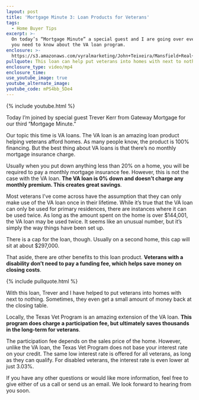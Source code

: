 ```yaml
---
layout: post
title: 'Mortgage Minute 3: Loan Products for Veterans'
tags:
  - Home Buyer Tips
excerpt: >-
  On today’s “Mortgage Minute” a special guest and I are going over everything
  you need to know about the VA loan program.
enclosure: >-
  https://s3.amazonaws.com/vyralmarketing/John+Teixeira/Mansfield+Real+Estate+Agent+Mortgage+Minute+3+Updated+Contact+info.mp4
pullquote: This loan can help put veterans into homes with next to nothing.
enclosure_type: video/mp4
enclosure_time:
use_youtube_image: true
youtube_alternate_image:
youtube_code: mPS4bb_5De4
---
```



{% include youtube.html %}

Today I’m joined by special guest Trever Kerr from Gateway Mortgage for our third “Mortgage Minute.”&nbsp;

Our topic this time is VA loans. The VA loan is an amazing loan product helping veterans afford homes. As many people know, the product is 100% financing. But the best thing about VA loans is that there’s no monthly mortgage insurance charge.&nbsp;

Usually when you put down anything less than 20% on a home, you will be required to pay a monthly mortgage insurance fee. However, this is not the case with the VA loan. **The VA loan is 0% down and doesn’t charge any monthly premium. This creates great savings**.&nbsp;

Most veterans I’ve come across have the assumption that they can only make use of the VA loan once in their lifetime. While it’s true that the VA loan can only be used for primary residences, there are instances where it can be used twice. As long as the amount spent on the home is over $144,001, the VA loan may be used twice. It seems like an unusual number, but it’s simply the way things have been set up.&nbsp;

There is a cap for the loan, though. Usually on a second home, this cap will sit at about $297,000.&nbsp;

That aside, there are other benefits to this loan product. **Veterans with a disability don’t need to pay a funding fee, which helps save money on closing costs**.&nbsp;

{% include pullquote.html %}

With this loan, Trever and I have helped to put veterans into homes with next to nothing. Sometimes, they even get a small amount of money back at the closing table.&nbsp;

Locally, the Texas Vet Program is an amazing extension of the VA loan. **This program does charge a participation fee, but ultimately saves thousands in the long-term for veterans**.&nbsp;

The participation fee depends on the sales price of the home. However, unlike the VA loan, the Texas Vet Program does not base your interest rate on your credit. The same low interest rate is offered for all veterans, as long as they can qualify. For disabled veterans, the interest rate is even lower at just 3.03%.&nbsp;

If you have any other questions or would like more information, feel free to give either of us a call or send us an email. We look forward to hearing from you soon.